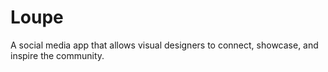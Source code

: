 # Loupe
A social media app that allows visual designers to connect, showcase, and inspire the community.
